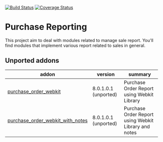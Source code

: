 [![Build Status](https://travis-ci.org/OCA/purchase-reporting.svg?branch=9.0)](https://travis-ci.org/OCA/purchase-reporting)
[![Coverage Status](https://coveralls.io/repos/OCA/purchase-reporting/badge.png?branch=9.0)](https://coveralls.io/r/OCA/purchase-reporting?branch=9.0)

Purchase Reporting
==================

This project aim to deal with modules related to manage sale report.
You'll find modules that implement various report related to sales in general.

[//]: # (addons)
Unported addons
---------------
addon | version | summary
--- | --- | ---
[purchase_order_webkit](purchase_order_webkit/) | 8.0.1.0.1 (unported) | Purchase Order Report using Webkit Library
[purchase_order_webkit_with_notes](purchase_order_webkit_with_notes/) | 8.0.1.0.1 (unported) | Purchase Order Report using Webkit Library and notes

[//]: # (end addons)

